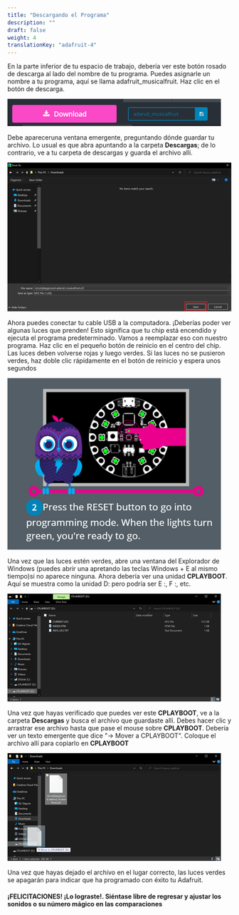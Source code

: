 ```yaml
---
title: "Descargando el Programa"
description: ""
draft: false
weight: 4
translationKey: "adafruit-4"
---
```


En la parte inferior de tu espacio de trabajo, debería ver este botón rosado de descarga al lado del nombre de tu programa. Puedes asignarle un nombre a tu programa, aquí se llama adafruit_musicalfruit. Haz clic en el botón de descarga.

![Cannot load image](img/1.png?classes=border,shadow)

Debe apareceruna ventana emergente, preguntando dónde guardar tu archivo. Lo usual es que abra apuntando a la carpeta **Descargas**; de lo contrario, ve a tu carpeta de descargas y guarda el archivo allí.

![Cannot load image](img/2.png?classes=border,shadow)

Ahora puedes conectar tu cable USB a la computadora. ¡Deberías poder ver algunas luces que prenden! Esto significa que tu chip está encendido y ejecuta el programa predeterminado. Vamos a reemplazar eso con nuestro programa. Haz clic en el pequeño botón de reinicio en el centro del chip. Las luces deben volverse rojas y luego verdes. Si las  luces no se pusieron verdes, haz doble clic rápidamente en el botón de reinicio y espera unos segundos

![Cannot load image](img/3.png?classes=border,shadow "Image taken from https://www.adafruit.com/")

Una vez que las luces estén verdes, abre una ventana del Explorador de Windows (puedes abrir una apretando las teclas Windows + E al mismo tiempo)si no aparece ninguna. Ahora debería ver una unidad **CPLAYBOOT**. Aquí se muestra como la unidad D: pero podría ser E :, F :, etc.

![Cannot load image](img/4.png?classes=border,shadow)

Una vez que hayas verificado que puedes ver este **CPLAYBOOT**, ve a la carpeta **Descargas** y busca el archivo que guardaste allí. Debes hacer clic y arrastrar ese archivo hasta que pase el mouse sobre **CPLAYBOOT**. Debería ver un texto emergente que dice "-> Mover a CPLAYBOOT". Coloque el archivo allí para copiarlo en **CPLAYBOOT**

![Cannot load image](img/5.png?classes=border,shadow)

Una vez que hayas dejado el archivo en el lugar correcto, las luces verdes se apagarán para indicar que ha programado con éxito tu Adafruit.

#### ¡FELICITACIONES! ¡Lo lograste!. Siéntase libre de regresar y ajustar los sonidos o su número mágico en las comparaciones
